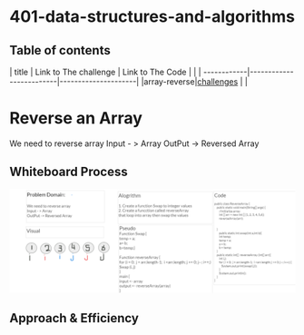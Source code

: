 # 401-data-structures-and-algorithms

## Table of contents

  
| title       | Link to The challenge   | Link to The Code    |                                  |
| ------------|-------------------------|---------------------|
|array-reverse|[challenges](challenges) |                     |



# Reverse an Array
<!-- Description of the challenge -->
We need to reverse array
Input - > Array
OutPut -> Reversed Array

## Whiteboard Process
<!-- Embedded whiteboard image -->
![Reverse](challenges/reverseArray%20.png)

## Approach & Efficiency
<!-- What approach did you take? Discuss Why. What is the Big O space/time for this approach? -->